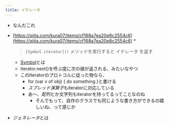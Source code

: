 ```yaml
---
title: イテレータ
---
```


* なんだこれ
* [https://qiita.com/kura07/items/cf168a7ea20e8c2554c6](https://qiita.com/kura07/items/cf168a7ea20e8c2554c6)
  * 
     > 
     > `[Symbol.iterator]()` メソッドを実行すると イテレータ を返す
    
    * [Symbol](Symbol.md)とは
  * iterator.next()を呼ぶ度に次の値が返される、みたいなやつ
  * このIteratorのプロトコルに従った物なら、
    * for (var v of obj) { do something }と書ける
    * *スプレッド演算子*もiteratorに対応している
    * あ〜、*配列*とか文字列もiteratorを持ってるってことなのね
      * そんでもって、自作のクラスでも同じような書き方ができるの嬉しいね、って感じか
* *ジェネレータ*とは
